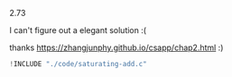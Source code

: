 2.73

I can't figure out a elegant solution :(

thanks https://zhangjunphy.github.io/csapp/chap2.html :)

```c
!INCLUDE "./code/saturating-add.c"
```
